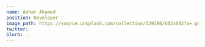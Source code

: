 ```yaml
---
name: Azhar Ahamed
position: Developer
image_path: https://source.unsplash.com/collection/139386/602x602?a=.png
twitter: 
blurb: .
---
```

